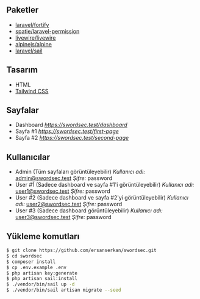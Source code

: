 ## Paketler

- [laravel/fortify](https://github.com/laravel/fortify)
- [spatie/laravel-permission](https://github.com/spatie/laravel-permission)
- [livewire/livewire](https://github.com/livewire/livewire)
- [alpinejs/alpine](https://github.com/alpinejs/alpine)
- [laravel/sail](https://github.com/laravel/sail)

## Tasarım

- HTML
- [Tailwind CSS](https://tailwindcss.com)

## Sayfalar

- Dashboard *https://swordsec.test/dashboard*
- Sayfa #1 *https://swordsec.test/first-page*
- Sayfa #2 *https://swordsec.test/second-page*

## Kullanıcılar

- Admin (Tüm sayfaları görüntüleyebilir) *Kullanıcı adı:* admin@swordsec.test *Şifre:* password
- User #1 (Sadece dashboard ve sayfa #1'i görüntüleyebilir) *Kullanıcı adı:* user1@swordsec.test *Şifre:* password
- User #2 (Sadece dashboard ve sayfa #2'yi görüntüleyebilir) *Kullanıcı adı:* user2@swordsec.test *Şifre:* password
- User #3 (Sadece dashboard görüntüleyebilir) *Kullanıcı adı:* user3@swordsec.test *Şifre:* password

## Yükleme komutları

```bash
$ git clone https://github.com/ersanserkan/swordsec.git
$ cd swordsec
$ composer install
$ cp .env.example .env
$ php artisan key:generate
$ php artisan sail:install
$ ./vendor/bin/sail up -d
$ ./vendor/bin/sail artisan migrate --seed
```